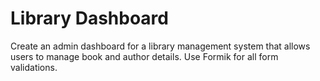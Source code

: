 # Library Dashboard
Create an admin dashboard for a library management system that allows users to manage book and author details. Use Formik for all form validations.
